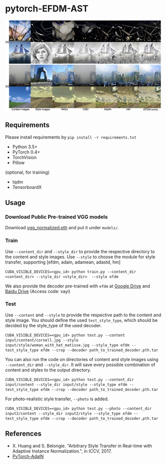 # pytorch-EFDM-AST
![highlights](methods_comparison.png)

## Requirements
Please install requirements by `pip install -r requirements.txt`

- Python 3.5+
- PyTorch 0.4+
- TorchVision
- Pillow

(optional, for training)
- tqdm
- TensorboardX

## Usage

### Download Public Pre-trained VGG models
Download [vgg_normalized.pth](https://drive.google.com/file/d/1EpkBA2K2eYILDSyPTt0fztz59UjAIpZU/view?usp=sharing) and put it under `models/`.


### Train
Use `--content_dir` and `--style_dir` to provide the respective directory to the content and style images. 
Use `--style` to choose the module for style transfer, supporting [efdm, adain, adamean, adastd, hm] 
```
CUDA_VISIBLE_DEVICES=<gpu_id> python train.py --content_dir <content_dir> --style_dir <style_dir>  --style efdm
```
We also provide the decoder  pre-trained with `efdm` at [Google Drive](https://drive.google.com/file/d/18nJHi8vHVvyRnOGgbNqkWyc61NAhRCzV/view?usp=sharing) 
and [Baidu Drive](https://pan.baidu.com/s/1qHlMiFaIvieAWakh_PCeTQ?pwd=vayi) (Access code: vayi)

### Test
Use `--content` and `--style` to provide the respective path to the content and style image.
You should define the used `test_style_type`, which should be decided by the style_type of the used decoder. 
```
CUDA_VISIBLE_DEVICES=<gpu_id> python test.py --content input/content/cornell.jpg --style input/style/woman_with_hat_matisse.jpg --style_type efdm --test_style_type efdm --crop --decoder path_to_trained_decoder.pth.tar
```
You can also run the code on directories of content and style images using `--content_dir` and `--style_dir`. It will save every possible combination of content and styles to the output directory.
```
CUDA_VISIBLE_DEVICES=<gpu_id> python test.py --content_dir input/content --style_dir input/style --style_type efdm --test_style_type efdm --crop --decoder path_to_trained_decoder.pth.tar
```
For photo-realistic style transfer, `--photo` is added.
```
CUDA_VISIBLE_DEVICES=<gpu_id> python test.py --photo --content_dir input2/content --style_dir input2/style --style_type efdm --test_style_type efdm --crop --decoder path_to_trained_decoder.pth.tar
```

## References
- X. Huang and S. Belongie. "Arbitrary Style Transfer in Real-time with Adaptive Instance Normalization.", in ICCV, 2017.
- [PyTorch-AdaIN](https://github.com/naoto0804/pytorch-AdaIN)
